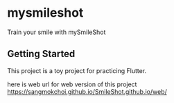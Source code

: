 # mysmileshot

Train your smile with mySmileShot

## Getting Started

This project is a toy project for practicing Flutter.

here is web url for web version of this project
https://sangmokchoi.github.io/SmileShot.github.io/web/
